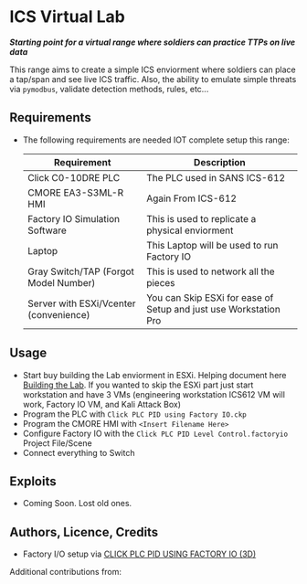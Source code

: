 # ICS Virtual Lab
***Starting point for a virtual range where soldiers can practice TTPs on live data***

This range aims to create a simple ICS enviorment where soldiers can place a tap/span and see live ICS traffic. Also, the ability to emulate simple threats via `pymodbus`, validate detection methods, rules, etc...


## Requirements
  * The following requirements are needed IOT complete setup this range:

    | Requirement | Description |
    | --- | --- |
    | Click C0-10DRE PLC | The PLC used in SANS ICS-612 |
    | CMORE EA3-S3ML-R HMI | Again From ICS-612 |
    | Factory IO Simulation  Software | This is used to replicate a physical enviorment |
    | Laptop | This Laptop will be used to run Factory IO |
    | Gray Switch/TAP (Forgot Model  Number) | This is used to network all the pieces |
    | Server with ESXi/Vcenter (convenience) | You can Skip ESXi for ease of Setup and just use Workstation Pro|


## Usage
- Start buy building the Lab enviorment in ESXi. Helping document here [Building the Lab](https://aj-labz.gitbook.io/aj-labz/building-the-lab/building-the-lab). If you wanted to skip the ESXi part just start workstation and have 3 VMs (engineering workstation ICS612 VM will work, Factory IO VM, and Kali Attack Box)
- Program the PLC with `Click PLC PID using Factory IO.ckp`
- Program the CMORE HMI with `<Insert Filename Here>`
- Configure Factory IO with the `Click PLC PID Level Control.factoryio` Project File/Scene
- Connect everything to Switch

## Exploits
- Coming Soon. Lost old ones. 

## Authors, Licence, Credits
- Factory I/O setup via [CLICK PLC PID USING FACTORY IO (3D)](https://accautomation.ca/click-plc-pid-using-factory-io/)

Additional contributions from: